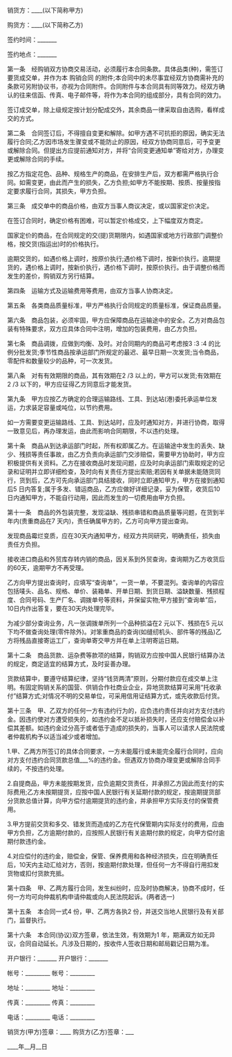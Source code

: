 
 


销货方：____(以下简称甲方)


购货方：____(以下简称乙方)


签约时间：_______


签约地点：_______


第一条　经购销双方协商交易活动，必须履行本合同条款。具体品类(种)，需签订要货成交单，并作为本
购销合同
的附件;本合同中的未尽事宜经双方协商需补充的条款可另附协议书，亦视为合同附件。合同附件与本合同具有同等效力。经双方确认的往来信函、传真、电子邮件等，将作为本合同的组成部分，具有合同的效力。


签订成交单，除上级规定按计划分配成交外，其余商品一律采取自由选购，看样成交的方式。


第二条　合同签订后，不得擅自变更和解除。如甲方遇不可抗拒的原因，确实无法履行合同;乙方因市场发生骤变或不能防止的原因，经双方协商同意后，可予变更或解除合同。但提出方应提前通知对方，并将“合同变更通知单”寄给对方，办理变更或解除合同的手续。


按乙方指定花色、品种、规格生产的商品，在安排生产后，双方都需严格执行合同。如需变更，由此而产生的损失，乙方负担;如甲方不能按期、按质、按量按指定要求履行合同，其损失，甲方负担。


第三条　成交单中的商品价格，由双方当事人商议决定，或以国家定价决定。


在签订合同时，确定价格有困难，可以暂定价格成交，上下幅度双方商定。


国家定价的商品，在合同规定的交(提)货期限内，如遇国家或地方行政部门调整价格，按交货(指运出)时的价格执行。


逾期交货的，如遇价格上调时，按原价执行;遇价格下调时，按新价执行。逾期提货的，遇价格上调时，按新价执行，遇价格下调时，按原价执行。由于调整价格而发生的差价，购销双方另行结算。


第四条　运输方式及运输费用等费用，由双方当事人协商决定。


第五条　各类商品质量标准，甲方严格执行合同规定的质量标准，保证商品质量。


第六条　商品包装，必须牢固，甲方应保障商品在运输途中的安全。乙方对商品包装有特殊要求，双方应具体合同中注明，增加的包装费用，由乙方负担。


第七条　商品调拨，应做到均衡、及时。对合同期内的商品可考虑按3 ∶3 ∶4 的比例分批发货;季节性商品按承运部门所规定的最迟、最早日期一次发货;当令商品，零配件和数量较少的品种，可一次发货。


第八条　对有有效期限的商品，其有效期在2 /3 以上的，甲方可以发货;有效期在2 /3 以下的，甲方应征得乙方同意后才能发货。


第九条　甲方应按乙方确定的合理运输路线、工具、到达站(港)委托承运单位发运，力求装足容量或吨位，以节约费用。


如一方需要变更运输路线、工具、到达站时，应及时通知对方，并进行协商，取得一致意见后，再办理发运，由此而影响合同期限，不以违约处理。


第十条　商品从到达承运部门时起，所有权即属乙方。在运输途中发生的丢失、缺少、残损等责任事故，由乙方负责向承运部门交涉赔偿，需要甲方协助时，甲方应积极提供有关资料。乙方在接收商品时发现问题，应及时向承运部门索取规定的记录和证明并立即详细检查，及时向有关责任方提出索赔;若因有关单据未能随货同行，货到后，乙方可先向承运部门具结接收，同时立即通知甲方，甲方在接到通知后5 日内答复;属于多发、错运商品，乙方应做好详细记录，妥为保管，收货后10日内通知甲方，不能自行动用，因此而发生的一切费用由甲方负担。


第十一条　商品的外包装完整，发现溢缺、残损串错和商品质量等问题，在货到半年内(贵重商品在7 天内)，责任确属甲方的，乙方可向甲方提出查询。


发现商品霉烂变质，应在30天内通知甲方，经双方共同研究，明确责任，损失由责任方负担。


接收进口商品和外贸库存转内销的商品，因关系到外贸查询，查询期为乙方收货后的60天，逾期甲方不再受理。


乙方向甲方提出查询时，应填写“查询单”，一货一单，不要混列。查询单的内容应包括唛头、品名、规格、单价、装箱单、开单日期、到货日期、溢缺数量、残损程度、合同号码、生产厂名、调拨单号等资料，并保留实物;甲方接到“查询单”后，10日内作出答复，要在30天内处理完毕。


为减少部分查询业务，凡一张调拨单所列一个品种损溢在2 元以下、残损在5 元以下均不做查询处理(零件除外)。对笨重商品的查询(如缝纫机头、部件等的残品)乙方将残品直接寄运工厂，查询单寄交甲方并在单上注明寄运日期。


第十二条　商品货款、运杂费等款项的结算，购销双方应按中国人民银行结算办法的规定，商定适宜的结算方式，及时妥善办理。


货款结算中，要遵守结算纪律，坚持“钱货两清”原则，分期付款应在成交单上注明。有固定购销关系的国营、供销合作社商业企业，异地货款结算可采用“托收承付”结算方式;对情况不明的交易单位，可采用信用证结算方式，或先收款后付货。


第十三条　甲、乙双方的任何一方有违约行为的，应负违约责任并向对方支付违约金。因违约使对方遭受损失的，如违约金不足以抵补损失时，还应支付赔偿金以补偿其差额。如违约金过分高于或者低于造成的损失的，当事人可以请求人民法院或者仲裁机构予以适当减少或者增加。


1.甲、乙两方所签订的具体合同要求，一方未能履行或未能完全履行合同时，应向对方支付违约合同货款总值___%的违约金。但遇双方协商办理变更或解除合同手续的，不按违约处理。


2.自提商品，甲方未能按期发货，应负逾期交货责任，并承担乙方因此而支付的实际费用;乙方未按期提货，应按中国人民银行有关延期付款的规定，按逾期提货部分货款总值计算，向甲方偿付逾期提货的违约金，并承担甲方实际支付的保管费用。


3.甲方提前交货和多交、错发货而造成的乙方在代保管期内实际支付的费用，应由甲方负担，乙方逾期付款的，应按照人民银行有关逾期付款的规定，向甲方偿付逾期付款违约金。


4.对应偿付的违约金，赔偿金，保管、保养费用和各种经济损失，应在明确责任后，10天内主动汇给对方，否则，按逾期付款处理，但任何一方不得自行用扣发货物或扣付货款充抵。


第十四条　甲、乙两方履行合同，发生纠纷时，应及时协商解决，协商不成时，任何一方均可向仲裁机构申请仲裁或向人民法院起诉。(两者选一)


第十五条　本合同一式4 份，甲、乙两方各执2 份，并送交当地人民银行及有关部门，监督执行。


第十六条　本合同(协议)双方签章，依法生效，有效期为1 年，期满双方如无异议，合同自动延长。凡涉及日期的，按收件人签收日期和邮局戳记日期为准。


开户银行：_______                开户银行：_______


帐号：_________                  帐号：_________


地址：_________                  地址：_________


传真：_________                  传真：_________


电话：_________                  电话：_________


销货方(甲方)签章：____           购货方(乙方)签章：___


____年__月__日








 


 

 
 
 
 
 
  


  
 

  


  


  
 
 
 
 

